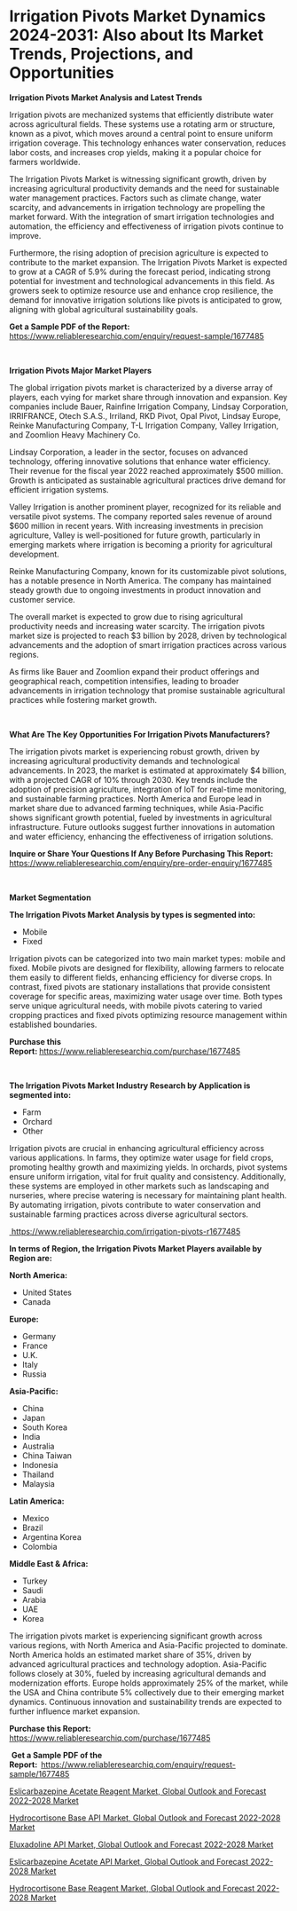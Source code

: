 <p><h1>Irrigation Pivots Market Dynamics 2024-2031: Also about Its Market Trends, Projections, and Opportunities</h1></p><p><strong>Irrigation Pivots Market Analysis and Latest Trends</strong></p>
<p><p>Irrigation pivots are mechanized systems that efficiently distribute water across agricultural fields. These systems use a rotating arm or structure, known as a pivot, which moves around a central point to ensure uniform irrigation coverage. This technology enhances water conservation, reduces labor costs, and increases crop yields, making it a popular choice for farmers worldwide.</p><p>The Irrigation Pivots Market is witnessing significant growth, driven by increasing agricultural productivity demands and the need for sustainable water management practices. Factors such as climate change, water scarcity, and advancements in irrigation technology are propelling the market forward. With the integration of smart irrigation technologies and automation, the efficiency and effectiveness of irrigation pivots continue to improve.</p><p>Furthermore, the rising adoption of precision agriculture is expected to contribute to the market expansion. The Irrigation Pivots Market is expected to grow at a CAGR of 5.9% during the forecast period, indicating strong potential for investment and technological advancements in this field. As growers seek to optimize resource use and enhance crop resilience, the demand for innovative irrigation solutions like pivots is anticipated to grow, aligning with global agricultural sustainability goals.</p></p>
<p><strong>Get a Sample PDF of the Report:&nbsp;</strong> <a href="https://www.reliableresearchiq.com/enquiry/request-sample/1677485?utm_campaign=1404&utm_medium=2&utm_source=Github&utm_content=ia&utm_term=14102024&utm_id=irrigation-pivots">https://www.reliableresearchiq.com/enquiry/request-sample/1677485</a></p>
<p>&nbsp;</p>
<p><strong>Irrigation Pivots Major Market Players</strong></p>
<p><p>The global irrigation pivots market is characterized by a diverse array of players, each vying for market share through innovation and expansion. Key companies include Bauer, Rainfine Irrigation Company, Lindsay Corporation, IRRIFRANCE, Otech S.A.S., Irriland, RKD Pivot, Opal Pivot, Lindsay Europe, Reinke Manufacturing Company, T-L Irrigation Company, Valley Irrigation, and Zoomlion Heavy Machinery Co.</p><p>Lindsay Corporation, a leader in the sector, focuses on advanced technology, offering innovative solutions that enhance water efficiency. Their revenue for the fiscal year 2022 reached approximately $500 million. Growth is anticipated as sustainable agricultural practices drive demand for efficient irrigation systems.</p><p>Valley Irrigation is another prominent player, recognized for its reliable and versatile pivot systems. The company reported sales revenue of around $600 million in recent years. With increasing investments in precision agriculture, Valley is well-positioned for future growth, particularly in emerging markets where irrigation is becoming a priority for agricultural development.</p><p>Reinke Manufacturing Company, known for its customizable pivot solutions, has a notable presence in North America. The company has maintained steady growth due to ongoing investments in product innovation and customer service. </p><p>The overall market is expected to grow due to rising agricultural productivity needs and increasing water scarcity. The irrigation pivots market size is projected to reach $3 billion by 2028, driven by technological advancements and the adoption of smart irrigation practices across various regions.</p><p>As firms like Bauer and Zoomlion expand their product offerings and geographical reach, competition intensifies, leading to broader advancements in irrigation technology that promise sustainable agricultural practices while fostering market growth.</p></p>
<p>&nbsp;</p>
<p><strong>What Are The Key Opportunities For Irrigation Pivots Manufacturers?</strong></p>
<p><p>The irrigation pivots market is experiencing robust growth, driven by increasing agricultural productivity demands and technological advancements. In 2023, the market is estimated at approximately $4 billion, with a projected CAGR of 10% through 2030. Key trends include the adoption of precision agriculture, integration of IoT for real-time monitoring, and sustainable farming practices. North America and Europe lead in market share due to advanced farming techniques, while Asia-Pacific shows significant growth potential, fueled by investments in agricultural infrastructure. Future outlooks suggest further innovations in automation and water efficiency, enhancing the effectiveness of irrigation solutions.</p></p>
<p><strong>Inquire or Share Your Questions If Any Before Purchasing This Report:</strong> <a href="https://www.reliableresearchiq.com/enquiry/pre-order-enquiry/1677485?utm_campaign=1404&utm_medium=2&utm_source=Github&utm_content=ia&utm_term=14102024&utm_id=irrigation-pivots">https://www.reliableresearchiq.com/enquiry/pre-order-enquiry/1677485</a></p>
<p>&nbsp;</p>
<p><strong>Market Segmentation</strong></p>
<p><strong>The Irrigation Pivots Market Analysis by types is segmented into:</strong></p>
<p><ul><li>Mobile</li><li>Fixed</li></ul></p>
<p><p>Irrigation pivots can be categorized into two main market types: mobile and fixed. Mobile pivots are designed for flexibility, allowing farmers to relocate them easily to different fields, enhancing efficiency for diverse crops. In contrast, fixed pivots are stationary installations that provide consistent coverage for specific areas, maximizing water usage over time. Both types serve unique agricultural needs, with mobile pivots catering to varied cropping practices and fixed pivots optimizing resource management within established boundaries.</p></p>
<p><strong>Purchase this Report:&nbsp;</strong><a href="https://www.reliableresearchiq.com/purchase/1677485?utm_campaign=1404&utm_medium=2&utm_source=Github&utm_content=ia&utm_term=14102024&utm_id=irrigation-pivots">https://www.reliableresearchiq.com/purchase/1677485</a></p>
<p>&nbsp;</p>
<p><strong>The Irrigation Pivots Market Industry Research by Application is segmented into:</strong></p>
<p><ul><li>Farm</li><li>Orchard</li><li>Other</li></ul></p>
<p><p>Irrigation pivots are crucial in enhancing agricultural efficiency across various applications. In farms, they optimize water usage for field crops, promoting healthy growth and maximizing yields. In orchards, pivot systems ensure uniform irrigation, vital for fruit quality and consistency. Additionally, these systems are employed in other markets such as landscaping and nurseries, where precise watering is necessary for maintaining plant health. By automating irrigation, pivots contribute to water conservation and sustainable farming practices across diverse agricultural sectors.</p></p>
<p><a href="https://www.reliableresearchiq.com/irrigation-pivots-r1677485?utm_campaign=1404&utm_medium=2&utm_source=Github&utm_content=ia&utm_term=14102024&utm_id=irrigation-pivots">&nbsp;https://www.reliableresearchiq.com/irrigation-pivots-r1677485</a></p>
<p><strong>In terms of Region, the Irrigation Pivots Market Players available by Region are:</strong></p>
<p>
    <p> <strong> North America: </strong>
        <ul>
            <li>United States</li>
            <li>Canada</li>
        </ul>
        </p> 
    <p> <strong> Europe: </strong>
        <ul>
            <li>Germany</li>
            <li>France</li>
            <li>U.K.</li>
            <li>Italy</li>
            <li>Russia</li>
        </ul>
        </p> 
    <p> <strong> Asia-Pacific: </strong>
        <ul>
            <li>China</li>
            <li>Japan</li>
            <li>South Korea</li>
            <li>India</li>
            <li>Australia</li>
            <li>China Taiwan</li>
            <li>Indonesia</li>
            <li>Thailand</li>
            <li>Malaysia</li>
        </ul>
        </p> 
    <p> <strong> Latin America: </strong>
        <ul>
            <li>Mexico</li>
            <li>Brazil</li>
            <li>Argentina Korea</li>
            <li>Colombia</li>
        </ul>
        </p> 
    <p> <strong> Middle East & Africa: </strong>
        <ul>
            <li>Turkey</li>
            <li>Saudi</li>
            <li>Arabia</li>
            <li>UAE</li>
            <li>Korea</li>
        </ul>
    </p>
    </p>
<p><p>The irrigation pivots market is experiencing significant growth across various regions, with North America and Asia-Pacific projected to dominate. North America holds an estimated market share of 35%, driven by advanced agricultural practices and technology adoption. Asia-Pacific follows closely at 30%, fueled by increasing agricultural demands and modernization efforts. Europe holds approximately 25% of the market, while the USA and China contribute 5% collectively due to their emerging market dynamics. Continuous innovation and sustainability trends are expected to further influence market expansion.</p></p>
<p><strong>Purchase this Report: </strong><a href="https://www.reliableresearchiq.com/purchase/1677485?utm_campaign=1404&utm_medium=2&utm_source=Github&utm_content=ia&utm_term=14102024&utm_id=irrigation-pivots">https://www.reliableresearchiq.com/purchase/1677485</a></p>
<p>&nbsp;<strong>Get a Sample PDF of the Report:&nbsp;&nbsp;</strong><a href="https://www.reliableresearchiq.com/enquiry/request-sample/1677485?utm_campaign=1404&utm_medium=2&utm_source=Github&utm_content=ia&utm_term=14102024&utm_id=irrigation-pivots">https://www.reliableresearchiq.com/enquiry/request-sample/1677485</a></p>
<p><strong></strong></p>
<p><p><a href="https://www.linkedin.com/pulse/future-eslicarbazepine-acetate-reagent-market-global-outlook-forecast-rhoaf?trk=public_post_embed_feed-article-content&utm_campaign=1404&utm_medium=2&utm_source=Github&utm_content=ia&utm_term=14102024&utm_id=irrigation-pivots">Eslicarbazepine Acetate Reagent Market, Global Outlook and Forecast 2022-2028 Market</a></p><p><a href="https://www.linkedin.com/pulse/hydrocortisone-base-api-market-global-outlook-forecast-2022-2028-ucxff?trk=public_post_embed_feed-article-content&utm_campaign=1404&utm_medium=2&utm_source=Github&utm_content=ia&utm_term=14102024&utm_id=irrigation-pivots">Hydrocortisone Base API Market, Global Outlook and Forecast 2022-2028 Market</a></p><p><a href="https://www.linkedin.com/pulse/eluxadoline-api-market-global-outlook-forecast-2022-2028-regional-ydenf?trk=public_post_embed_feed-article-content&utm_campaign=1404&utm_medium=2&utm_source=Github&utm_content=ia&utm_term=14102024&utm_id=irrigation-pivots">Eluxadoline API Market, Global Outlook and Forecast 2022-2028 Market</a></p><p><a href="https://www.linkedin.com/pulse/unveiling-market-trends-global-eslicarbazepine-acetate-api-outlook-vutff?trk=public_post_embed_feed-article-content&utm_campaign=1404&utm_medium=2&utm_source=Github&utm_content=ia&utm_term=14102024&utm_id=irrigation-pivots">Eslicarbazepine Acetate API Market, Global Outlook and Forecast 2022-2028 Market</a></p><p><a href="https://www.linkedin.com/pulse/insights-hydrocortisone-base-reagent-market-global-outlook-forecast-cvl4f?trk=public_post_embed_feed-article-content&utm_campaign=1404&utm_medium=2&utm_source=Github&utm_content=ia&utm_term=14102024&utm_id=irrigation-pivots">Hydrocortisone Base Reagent Market, Global Outlook and Forecast 2022-2028 Market</a></p></p>